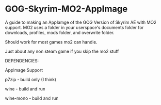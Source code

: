 # GOG-Skyrim-MO2-AppImage
A guide to making an AppIamge of the GOG Version of Skyrim AE with MO2 support. MO2 uses a folder in your userspace's documents folder for downloads, profiles, mods folder, and overwrite folder.

Should work for most games mo2 can handle.

Just about any non steam game if you skip the mo2 stuff



DEPENDENCIES:

AppImage Support

p7zip - build only (I think)

wine - build and run

wine-mono - build and run
